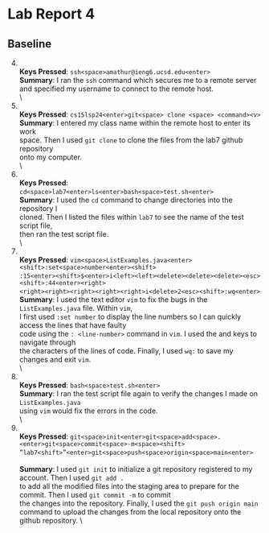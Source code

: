 # Lab Report 4
## Baseline
4. \
**Keys Pressed**: `ssh<space>amathur@ieng6.ucsd.edu<enter>` \
**Summary**: I ran the `ssh` command which secures me to a remote server \
and specified my username to connect to the remote host. \
 \
5. \
**Keys Pressed**: `cs15lsp24<enter>git<space> clone <space> <command><v>` \
**Summary**: I entered my class name within the remote host to enter its work \
space. Then I used `git clone` to clone the files from the lab7 github repository \
onto my computer. \
 \
6. \
**Keys Pressed**: `cd<space>lab7<enter>ls<enter>bash<space>test.sh<enter>` \
**Summary**: I used the `cd` command to change directories into the repository I \
cloned. Then I listed the files within `lab7` to see the name of the test script file, \
then ran the test script file. \
 \
7. \
**Keys Pressed**: `vim<space>ListExamples.java<enter><shift>:set<space>number<enter><shift>` \
`:15<enter><shift>$<enter>i<left><left><delete><delete><delete><esc><shift>:44<enter><right>` \
`<right><right><right><right><right>i<delete>2<esc><shift>:wq<enter>` \
**Summary**: I used the text editor `vim` to fix the bugs in the `ListExamples.java` file. Within `vim`, \
I first used `:set number` to display the line numbers so I can quickly access the lines that have faulty \
code using the `: <line-number>` command in `vim`. I used the <left> and <right> keys to navigate through \
the characters of the lines of code. Finally, I used `wq:` to save my changes and exit `vim`. \
 \
8. \
**Keys Pressed**: `bash<space>test.sh<enter>` \
**Summary**: I ran the test script file again to verify the changes I made on `ListExamples.java` \
using `vim` would fix the errors in the code. \
 \
9. \
**Keys Pressed**: `git<space>init<enter>git<space>add<space>.<enter>git<space>commit<space>-m<space><shift>` \
`”lab7<shift>”<enter>git<space>push<space>origin<space>main<enter>` \
 \
**Summary**: I used `git init` to initialize a git repository registered to my account. Then I used `git add .` \
to add all the modified files into the staging area to prepare for the commit. Then I used `git commit -m` to commit \
the changes into the repository. Finally, I used the `git push origin main` command to upload the changes from the local
repository onto the github repository. \
